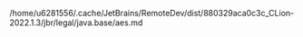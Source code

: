 /home/u6281556/.cache/JetBrains/RemoteDev/dist/880329aca0c3c_CLion-2022.1.3/jbr/legal/java.base/aes.md